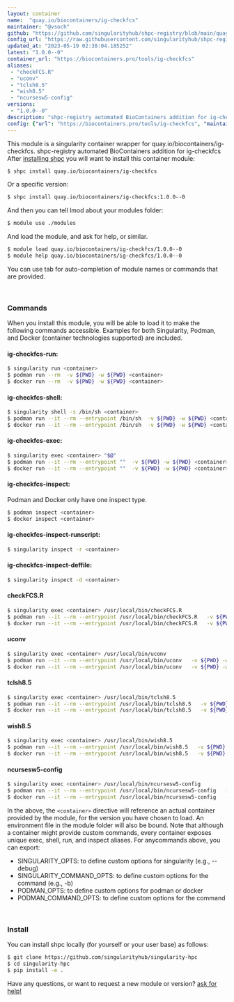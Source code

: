 ```yaml
---
layout: container
name:  "quay.io/biocontainers/ig-checkfcs"
maintainer: "@vsoch"
github: "https://github.com/singularityhub/shpc-registry/blob/main/quay.io/biocontainers/ig-checkfcs/container.yaml"
config_url: "https://raw.githubusercontent.com/singularityhub/shpc-registry/main/quay.io/biocontainers/ig-checkfcs/container.yaml"
updated_at: "2023-05-19 02:38:04.185252"
latest: "1.0.0--0"
container_url: "https://biocontainers.pro/tools/ig-checkfcs"
aliases:
 - "checkFCS.R"
 - "uconv"
 - "tclsh8.5"
 - "wish8.5"
 - "ncursesw5-config"
versions:
 - "1.0.0--0"
description: "shpc-registry automated BioContainers addition for ig-checkfcs"
config: {"url": "https://biocontainers.pro/tools/ig-checkfcs", "maintainer": "@vsoch", "description": "shpc-registry automated BioContainers addition for ig-checkfcs", "latest": {"1.0.0--0": "sha256:1a562d7047e288844e5a2f3d730cee935d9539dc1305b05749bfd82659dfb7e7"}, "tags": {"1.0.0--0": "sha256:1a562d7047e288844e5a2f3d730cee935d9539dc1305b05749bfd82659dfb7e7"}, "docker": "quay.io/biocontainers/ig-checkfcs", "aliases": {"checkFCS.R": "/usr/local/bin/checkFCS.R", "uconv": "/usr/local/bin/uconv", "tclsh8.5": "/usr/local/bin/tclsh8.5", "wish8.5": "/usr/local/bin/wish8.5", "ncursesw5-config": "/usr/local/bin/ncursesw5-config"}}
---
```


This module is a singularity container wrapper for quay.io/biocontainers/ig-checkfcs.
shpc-registry automated BioContainers addition for ig-checkfcs
After [installing shpc](#install) you will want to install this container module:


```bash
$ shpc install quay.io/biocontainers/ig-checkfcs
```

Or a specific version:

```bash
$ shpc install quay.io/biocontainers/ig-checkfcs:1.0.0--0
```

And then you can tell lmod about your modules folder:

```bash
$ module use ./modules
```

And load the module, and ask for help, or similar.

```bash
$ module load quay.io/biocontainers/ig-checkfcs/1.0.0--0
$ module help quay.io/biocontainers/ig-checkfcs/1.0.0--0
```

You can use tab for auto-completion of module names or commands that are provided.

<br>

### Commands

When you install this module, you will be able to load it to make the following commands accessible.
Examples for both Singularity, Podman, and Docker (container technologies supported) are included.

#### ig-checkfcs-run:

```bash
$ singularity run <container>
$ podman run --rm  -v ${PWD} -w ${PWD} <container>
$ docker run --rm  -v ${PWD} -w ${PWD} <container>
```

#### ig-checkfcs-shell:

```bash
$ singularity shell -s /bin/sh <container>
$ podman run --it --rm --entrypoint /bin/sh  -v ${PWD} -w ${PWD} <container>
$ docker run --it --rm --entrypoint /bin/sh  -v ${PWD} -w ${PWD} <container>
```

#### ig-checkfcs-exec:

```bash
$ singularity exec <container> "$@"
$ podman run --it --rm --entrypoint ""  -v ${PWD} -w ${PWD} <container> "$@"
$ docker run --it --rm --entrypoint ""  -v ${PWD} -w ${PWD} <container> "$@"
```

#### ig-checkfcs-inspect:

Podman and Docker only have one inspect type.

```bash
$ podman inspect <container>
$ docker inspect <container>
```

#### ig-checkfcs-inspect-runscript:

```bash
$ singularity inspect -r <container>
```

#### ig-checkfcs-inspect-deffile:

```bash
$ singularity inspect -d <container>
```


#### checkFCS.R

```bash
$ singularity exec <container> /usr/local/bin/checkFCS.R
$ podman run --it --rm --entrypoint /usr/local/bin/checkFCS.R   -v ${PWD} -w ${PWD} <container> -c " $@"
$ docker run --it --rm --entrypoint /usr/local/bin/checkFCS.R   -v ${PWD} -w ${PWD} <container> -c " $@"
```


#### uconv

```bash
$ singularity exec <container> /usr/local/bin/uconv
$ podman run --it --rm --entrypoint /usr/local/bin/uconv   -v ${PWD} -w ${PWD} <container> -c " $@"
$ docker run --it --rm --entrypoint /usr/local/bin/uconv   -v ${PWD} -w ${PWD} <container> -c " $@"
```


#### tclsh8.5

```bash
$ singularity exec <container> /usr/local/bin/tclsh8.5
$ podman run --it --rm --entrypoint /usr/local/bin/tclsh8.5   -v ${PWD} -w ${PWD} <container> -c " $@"
$ docker run --it --rm --entrypoint /usr/local/bin/tclsh8.5   -v ${PWD} -w ${PWD} <container> -c " $@"
```


#### wish8.5

```bash
$ singularity exec <container> /usr/local/bin/wish8.5
$ podman run --it --rm --entrypoint /usr/local/bin/wish8.5   -v ${PWD} -w ${PWD} <container> -c " $@"
$ docker run --it --rm --entrypoint /usr/local/bin/wish8.5   -v ${PWD} -w ${PWD} <container> -c " $@"
```


#### ncursesw5-config

```bash
$ singularity exec <container> /usr/local/bin/ncursesw5-config
$ podman run --it --rm --entrypoint /usr/local/bin/ncursesw5-config   -v ${PWD} -w ${PWD} <container> -c " $@"
$ docker run --it --rm --entrypoint /usr/local/bin/ncursesw5-config   -v ${PWD} -w ${PWD} <container> -c " $@"
```



In the above, the `<container>` directive will reference an actual container provided
by the module, for the version you have chosen to load. An environment file in the
module folder will also be bound. Note that although a container
might provide custom commands, every container exposes unique exec, shell, run, and
inspect aliases. For anycommands above, you can export:

 - SINGULARITY_OPTS: to define custom options for singularity (e.g., --debug)
 - SINGULARITY_COMMAND_OPTS: to define custom options for the command (e.g., -b)
 - PODMAN_OPTS: to define custom options for podman or docker
 - PODMAN_COMMAND_OPTS: to define custom options for the command

<br>

### Install

You can install shpc locally (for yourself or your user base) as follows:

```bash
$ git clone https://github.com/singularityhub/singularity-hpc
$ cd singularity-hpc
$ pip install -e .
```

Have any questions, or want to request a new module or version? [ask for help!](https://github.com/singularityhub/singularity-hpc/issues)
